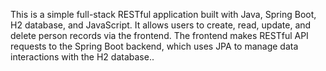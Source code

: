 This is a simple full-stack RESTful application built with Java, Spring Boot, H2 database, and JavaScript. It allows users to create, read, update, and delete person records via the frontend. The frontend makes RESTful API requests to the Spring Boot backend, which uses JPA to manage data interactions with the H2 database..
